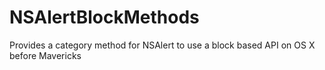 NSAlertBlockMethods
===================

Provides a category method for NSAlert to use a block based API on OS X before Mavericks

